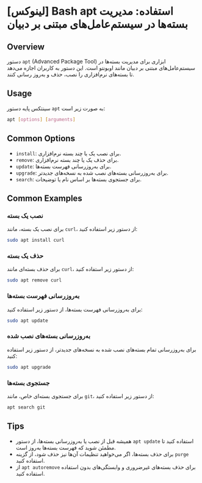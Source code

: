 # [لینوکس] Bash apt استفاده: مدیریت بسته‌ها در سیستم‌عامل‌های مبتنی بر دبیان

## Overview
دستور `apt` (Advanced Package Tool) ابزاری برای مدیریت بسته‌ها در سیستم‌عامل‌های مبتنی بر دبیان مانند اوبونتو است. این دستور به کاربران اجازه می‌دهد تا بسته‌های نرم‌افزاری را نصب، حذف و به‌روز رسانی کنند.

## Usage
سینتکس پایه دستور `apt` به صورت زیر است:

```bash
apt [options] [arguments]
```

## Common Options
- `install`: برای نصب یک یا چند بسته نرم‌افزاری.
- `remove`: برای حذف یک یا چند بسته نرم‌افزاری.
- `update`: برای به‌روزرسانی فهرست بسته‌ها.
- `upgrade`: برای به‌روزرسانی بسته‌های نصب شده به نسخه‌های جدیدتر.
- `search`: برای جستجوی بسته‌ها بر اساس نام یا توضیحات.

## Common Examples
### نصب یک بسته
برای نصب یک بسته، مانند `curl`، از دستور زیر استفاده کنید:

```bash
sudo apt install curl
```

### حذف یک بسته
برای حذف بسته‌ای مانند `curl`، از دستور زیر استفاده کنید:

```bash
sudo apt remove curl
```

### به‌روزرسانی فهرست بسته‌ها
برای به‌روزرسانی فهرست بسته‌ها، از دستور زیر استفاده کنید:

```bash
sudo apt update
```

### به‌روزرسانی بسته‌های نصب شده
برای به‌روزرسانی تمام بسته‌های نصب شده به نسخه‌های جدیدتر، از دستور زیر استفاده کنید:

```bash
sudo apt upgrade
```

### جستجوی بسته‌ها
برای جستجوی بسته‌ای خاص، مانند `git`، از دستور زیر استفاده کنید:

```bash
apt search git
```

## Tips
- همیشه قبل از نصب یا به‌روزرسانی بسته‌ها، از دستور `apt update` استفاده کنید تا مطمئن شوید که فهرست بسته‌ها به‌روز است.
- برای حذف بسته‌ها، اگر می‌خواهید تنظیمات آن‌ها نیز حذف شود، از گزینه `purge` استفاده کنید.
- از `apt autoremove` برای حذف بسته‌های غیرضروری و وابستگی‌های بدون استفاده استفاده کنید.
